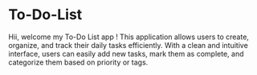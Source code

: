 # To-Do-List
Hii, welcome my To-Do List app ! This application allows users to create, organize, and track their daily tasks efficiently. With a clean and intuitive interface, users can easily add new tasks, mark them as complete, and categorize them based on priority or tags.
